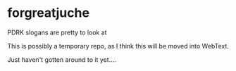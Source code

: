 # forgreatjuche
PDRK slogans are pretty to look at

This is possibly a temporary repo, as I think this will be moved into WebText.

Just haven't gotten around to it yet....
